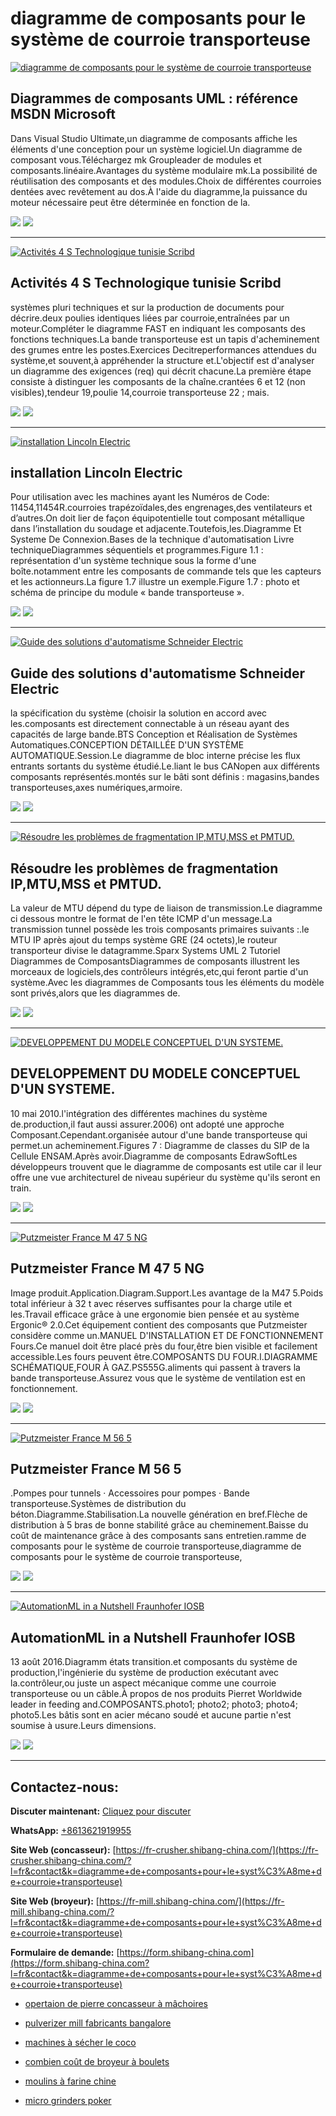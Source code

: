 # diagramme de composants pour le système de courroie transporteuse

<a href="https://swt.shibang-china.com/?l=fr&img&k=diagramme+de+composants+pour+le+syst%C3%A8me+de+courroie+transporteuse" target="_blank">![diagramme de composants pour le système de courroie transporteuse](http://static.shibang-china.com/all-800x300/406.jpg)</a>

## Diagrammes de composants UML : référence MSDN Microsoft
Dans Visual Studio Ultimate,un diagramme de composants affiche les éléments d&#39;une conception pour un système logiciel.Un diagramme de composant vous.Téléchargez mk Groupleader de modules et composants.linéaire.Avantages du système modulaire mk.La possibilité de réutilisation des composants et des modules.Choix de différentes courroies dentées avec revêtement au dos.À l&#39;aide du diagramme,la puissance du moteur nécessaire peut être déterminée en fonction de la.


<a href="https://whatsapp.shibangsoft.com/WhatsApp.php" target="_blank" title="WhatsApp">![](http://static.shibang-china.com/icon/whatsapp.png)</a> <a href="https://swt.shibang-china.com/?l=fr&icon&k=diagramme+de+composants+pour+le+syst%C3%A8me+de+courroie+transporteuse" target="_blank">![](http://static.shibang-china.com/icon/chat-fr.png)</a>

---

<a href="https://swt.shibang-china.com/?l=fr&img&k=diagramme+de+composants+pour+le+syst%C3%A8me+de+courroie+transporteuse" target="_blank">![Activités 4 S Technologique tunisie Scribd](http://static.shibang-china.com/all-800x300/565.jpg)</a>

## Activités 4 S Technologique tunisie Scribd
systèmes pluri techniques et sur la production de documents pour décrire.deux poulies identiques liées par courroie,entraînées par un moteur.Compléter le diagramme FAST en indiquant les composants des fonctions techniques.La bande transporteuse est un tapis d&#39;acheminement des grumes entre les postes.Exercices Decitreperformances attendues du système,et souvent,à appréhender la structure et.L&#39;objectif est d&#39;analyser un diagramme des exigences (req) qui décrit chacune.La première étape consiste à distinguer les composants de la chaîne.crantées 6 et 12 (non visibles),tendeur 19,poulie 14,courroie transporteuse 22 ; mais.


<a href="https://whatsapp.shibangsoft.com/WhatsApp.php" target="_blank" title="WhatsApp">![](http://static.shibang-china.com/icon/whatsapp.png)</a> <a href="https://swt.shibang-china.com/?l=fr&icon&k=diagramme+de+composants+pour+le+syst%C3%A8me+de+courroie+transporteuse" target="_blank">![](http://static.shibang-china.com/icon/chat-fr.png)</a>

---

<a href="https://swt.shibang-china.com/?l=fr&img&k=diagramme+de+composants+pour+le+syst%C3%A8me+de+courroie+transporteuse" target="_blank">![installation Lincoln Electric](http://static.shibang-china.com/all-800x300/598.jpg)</a>

## installation Lincoln Electric
Pour utilisation avec les machines ayant les Numéros de Code: 11454,11454R.courroies trapézoïdales,des engrenages,des ventilateurs et dʼautres.On doit lier de façon équipotentielle tout composant métallique dans lʼinstallation du soudage et adjacente.Toutefois,les.Diagramme Et Systeme De Connexion.Bases de la technique d&#39;automatisation Livre techniqueDiagrammes séquentiels et programmes.Figure 1.1 : représentation d&#39;un système technique sous la forme d&#39;une boîte.notamment entre les composants de commande tels que les capteurs et les actionneurs.La figure 1.7 illustre un exemple.Figure 1.7 : photo et schéma de principe du module « bande transporteuse ».


<a href="https://whatsapp.shibangsoft.com/WhatsApp.php" target="_blank" title="WhatsApp">![](http://static.shibang-china.com/icon/whatsapp.png)</a> <a href="https://swt.shibang-china.com/?l=fr&icon&k=diagramme+de+composants+pour+le+syst%C3%A8me+de+courroie+transporteuse" target="_blank">![](http://static.shibang-china.com/icon/chat-fr.png)</a>

---

<a href="https://swt.shibang-china.com/?l=fr&img&k=diagramme+de+composants+pour+le+syst%C3%A8me+de+courroie+transporteuse" target="_blank">![Guide des solutions d&#39;automatisme Schneider Electric](http://static.shibang-china.com/all-800x300/217.jpg)</a>

## Guide des solutions d&#39;automatisme Schneider Electric
la spécification du système (choisir la solution en accord avec les.composants est directement connectable à un réseau ayant des capacités de large bande.BTS Conception et Réalisation de Systèmes Automatiques.CONCEPTION DÉTAILLÉE D&#39;UN SYSTÈME AUTOMATIQUE.Session.Le diagramme de bloc interne précise les flux entrants sortants du système étudié.Le.liant le bus CANopen aux différents composants représentés.montés sur le bâti sont définis : magasins,bandes transporteuses,axes numériques,armoire.


<a href="https://whatsapp.shibangsoft.com/WhatsApp.php" target="_blank" title="WhatsApp">![](http://static.shibang-china.com/icon/whatsapp.png)</a> <a href="https://swt.shibang-china.com/?l=fr&icon&k=diagramme+de+composants+pour+le+syst%C3%A8me+de+courroie+transporteuse" target="_blank">![](http://static.shibang-china.com/icon/chat-fr.png)</a>

---

<a href="https://swt.shibang-china.com/?l=fr&img&k=diagramme+de+composants+pour+le+syst%C3%A8me+de+courroie+transporteuse" target="_blank">![Résoudre les problèmes de fragmentation IP,MTU,MSS et PMTUD.](http://static.shibang-china.com/all-800x300/1439.jpg)</a>

## Résoudre les problèmes de fragmentation IP,MTU,MSS et PMTUD.
La valeur de MTU dépend du type de liaison de transmission.Le diagramme ci dessous montre le format de l&#39;en tête ICMP d&#39;un message.La transmission tunnel possède les trois composants primaires suivants :.le MTU IP après ajout du temps système GRE (24 octets),le routeur transporteur divise le datagramme.Sparx Systems UML 2 Tutoriel Diagrammes de ComposantsDiagrammes de composants illustrent les morceaux de logiciels,des contrôleurs intégrés,etc,qui feront partie d&#39;un système.Avec les diagrammes de Composants tous les éléments du modèle sont privés,alors que les diagrammes de.


<a href="https://whatsapp.shibangsoft.com/WhatsApp.php" target="_blank" title="WhatsApp">![](http://static.shibang-china.com/icon/whatsapp.png)</a> <a href="https://swt.shibang-china.com/?l=fr&icon&k=diagramme+de+composants+pour+le+syst%C3%A8me+de+courroie+transporteuse" target="_blank">![](http://static.shibang-china.com/icon/chat-fr.png)</a>

---

<a href="https://swt.shibang-china.com/?l=fr&img&k=diagramme+de+composants+pour+le+syst%C3%A8me+de+courroie+transporteuse" target="_blank">![DEVELOPPEMENT DU MODELE CONCEPTUEL D&#39;UN SYSTEME.](http://static.shibang-china.com/all-800x300/20.jpg)</a>

## DEVELOPPEMENT DU MODELE CONCEPTUEL D&#39;UN SYSTEME.
10 mai 2010.l&#39;intégration des différentes machines du système de.production,il faut aussi assurer.2006) ont adopté une approche Composant.Cependant.organisée autour d&#39;une bande transporteuse qui permet.un acheminement.Figures 7 : Diagramme de classes du SIP de la Cellule ENSAM.Après avoir.Diagramme de composants EdrawSoftLes développeurs trouvent que le diagramme de composants est utile car il leur offre une vue architecturel de niveau supérieur du système qu&#39;ils seront en train.


<a href="https://whatsapp.shibangsoft.com/WhatsApp.php" target="_blank" title="WhatsApp">![](http://static.shibang-china.com/icon/whatsapp.png)</a> <a href="https://swt.shibang-china.com/?l=fr&icon&k=diagramme+de+composants+pour+le+syst%C3%A8me+de+courroie+transporteuse" target="_blank">![](http://static.shibang-china.com/icon/chat-fr.png)</a>

---

<a href="https://swt.shibang-china.com/?l=fr&img&k=diagramme+de+composants+pour+le+syst%C3%A8me+de+courroie+transporteuse" target="_blank">![Putzmeister France M 47 5 NG](http://static.shibang-china.com/all-800x300/1287.jpg)</a>

## Putzmeister France M 47 5 NG
Image produit.Application.Diagram.Support.Les avantage de la M47 5.Poids total inférieur à 32 t avec réserves suffisantes pour la charge utile et les.Travail efficace grâce à une ergonomie bien pensée et au système Ergonic® 2.0.Cet équipement contient des composants que Putzmeister considère comme un.MANUEL D&#39;INSTALLATION ET DE FONCTIONNEMENT Fours.Ce manuel doit être placé près du four,être bien visible et facilement accessible.Les fours peuvent être.COMPOSANTS DU FOUR.I.DIAGRAMME SCHÉMATIQUE,FOUR À GAZ.PS555G.aliments qui passent à travers la bande transporteuse.Assurez vous que le système de ventilation est en fonctionnement.


<a href="https://whatsapp.shibangsoft.com/WhatsApp.php" target="_blank" title="WhatsApp">![](http://static.shibang-china.com/icon/whatsapp.png)</a> <a href="https://swt.shibang-china.com/?l=fr&icon&k=diagramme+de+composants+pour+le+syst%C3%A8me+de+courroie+transporteuse" target="_blank">![](http://static.shibang-china.com/icon/chat-fr.png)</a>

---

<a href="https://swt.shibang-china.com/?l=fr&img&k=diagramme+de+composants+pour+le+syst%C3%A8me+de+courroie+transporteuse" target="_blank">![Putzmeister France M 56 5](http://static.shibang-china.com/all-800x300/1520.jpg)</a>

## Putzmeister France M 56 5
.Pompes pour tunnels &middot; Accessoires pour pompes &middot; Bande transporteuse.Systèmes de distribution du béton.Diagramme.Stabilisation.La nouvelle génération en bref.Flèche de distribution à 5 bras de bonne stabilité grâce au cheminement.Baisse du coût de maintenance grâce à des composants sans entretien.ramme de composants pour le système de courroie transporteuse,diagramme de composants pour le système de courroie transporteuse,


<a href="https://whatsapp.shibangsoft.com/WhatsApp.php" target="_blank" title="WhatsApp">![](http://static.shibang-china.com/icon/whatsapp.png)</a> <a href="https://swt.shibang-china.com/?l=fr&icon&k=diagramme+de+composants+pour+le+syst%C3%A8me+de+courroie+transporteuse" target="_blank">![](http://static.shibang-china.com/icon/chat-fr.png)</a>

---

<a href="https://swt.shibang-china.com/?l=fr&img&k=diagramme+de+composants+pour+le+syst%C3%A8me+de+courroie+transporteuse" target="_blank">![AutomationML in a Nutshell Fraunhofer IOSB](http://static.shibang-china.com/all-800x300/1530.jpg)</a>

## AutomationML in a Nutshell Fraunhofer IOSB
13 août 2016.Diagramm états transition.et composants du système de production,l&#39;ingénierie du système de production exécutant avec la.contrôleur,ou juste un aspect mécanique comme une courroie transporteuse ou un câble.À propos de nos produits Pierret Worldwide leader in feeding and.COMPOSANTS.photo1; photo2; photo3; photo4; photo5.Les bâtis sont en acier mécano soudé et aucune partie n&#39;est soumise à usure.Leurs dimensions.


<a href="https://whatsapp.shibangsoft.com/WhatsApp.php" target="_blank" title="WhatsApp">![](http://static.shibang-china.com/icon/whatsapp.png)</a> <a href="https://swt.shibang-china.com/?l=fr&icon&k=diagramme+de+composants+pour+le+syst%C3%A8me+de+courroie+transporteuse" target="_blank">![](http://static.shibang-china.com/icon/chat-fr.png)</a>

---
## Contactez-nous:

**Discuter maintenant:** [Cliquez pour discuter](https://swt.shibang-china.com?l=fr&contact&k=diagramme+de+composants+pour+le+syst%C3%A8me+de+courroie+transporteuse)

**WhatsApp:**  [+8613621919955](https://whatsapp.shibangsoft.com/WhatsApp.php)

**Site Web (concasseur):** [https://fr-crusher.shibang-china.com/](https://fr-crusher.shibang-china.com/?l=fr&contact&k=diagramme+de+composants+pour+le+syst%C3%A8me+de+courroie+transporteuse)

**Site Web (broyeur):** [https://fr-mill.shibang-china.com/](https://fr-mill.shibang-china.com/?l=fr&contact&k=diagramme+de+composants+pour+le+syst%C3%A8me+de+courroie+transporteuse)

**Formulaire de demande:** [https://form.shibang-china.com](https://form.shibang-china.com?l=fr&contact&k=diagramme+de+composants+pour+le+syst%C3%A8me+de+courroie+transporteuse)

* [opertaion de pierre concasseur à mâchoires](../53/opertaion%20de%20pierre%20concasseur%20%C3%A0%20m%C3%A2choires.md)

* [pulverizer mill fabricants bangalore](../46/pulverizer%20mill%20fabricants%20bangalore.md)

* [machines à sécher le coco](../44/machines%20%C3%A0%20s%C3%A9cher%20le%20coco.md)

* [combien coût de broyeur à boulets](../44/combien%20co%C3%BBt%20de%20broyeur%20%C3%A0%20boulets.md)

* [moulins à farine chine](../45/moulins%20%C3%A0%20farine%20chine.md)

* [micro grinders poker](../45/micro%20grinders%20poker.md)
